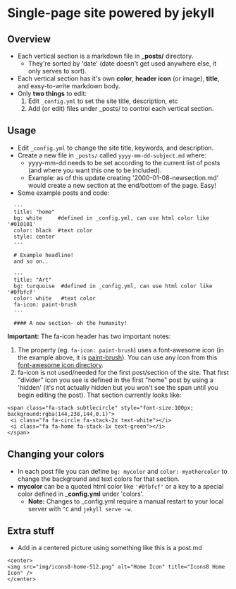 Single-page site powered by jekyll
======================

## Overview
- Each vertical section is a markdown file in **_posts/** directory.
  * They're sorted by 'date' (date doesn't get used anywhere else, it only serves to sort).
- Each vertical section has it's own **color**, **header icon** (or image), **title**, and easy-to-write markdown body.
- Only **two things** to edit:
  1. Edit `_config.yml` to set the site title, description, etc
  2. Add (or edit) files under _posts/ to control each vertical section.

## Usage
- Edit `_config.yml` to change the site title, keywords, and description.
- Create a new file in `_posts/` called `yyyy-mm-dd-subject.md` where:
  - yyyy-mm-dd needs to be set according to the current list of posts (and where you want this one to be included).
  - Example: as of this update creating '2000-01-08-newsection.md' would create a new section at the end/bottom of the page. Easy!
- Some example posts and code:
~~~
  ---
  title: "home"
  bg: white     #defined in _config.yml, can use html color like '#010101'
  color: black  #text color
  style: center
  ---

  # Example headline!
  and so on..
~~~
~~~
  ---
  title: "Art"
  bg: turquoise  #defined in _config.yml, can use html color like '#0fbfcf'
  color: white   #text color
  fa-icon: paint-brush
  ---

  #### A new section- oh the humanity!
~~~

**Important:** The fa-icon header has two important notes:
1. The property (eg. `fa-icon: paint-brush`) uses a font-awesome icon (in the example above, it is [paint-brush](http://fortawesome.github.io/Font-Awesome/icon/paint-brush/)). You can use any icon from this [font-awesome icon directory](https://fortawesome.com/sets/font-awesome-4).
2. fa-icon is not used/needed for the first post/section of the site. That first "divider" icon you see is defined in the first "home" post by using a 'hidden' <span> (it's not actually hidden but you won't see the span until you begin editing the post). That <span> section currently looks like:
 ~~~
 <span class="fa-stack subtlecircle" style="font-size:100px; background:rgba(144,238,144,0.1)">
  <i class="fa fa-circle fa-stack-2x text-white"></i>
  <i class="fa fa-home fa-stack-1x text-green"></i>
</span>
 ~~~


## Changing your colors

- In each post file you can define `bg: mycolor` and `color: myothercolor` to change the background and text colors for that section.
- **mycolor** can be a quoted html color like `'#0fbfcf'` or a key to a special color defined in **_config.yml** under 'colors'.
  - **Note:** Changes to _config.yml require a manual restart to your local server with `^C` and `jekyll serve -w`.

## Extra stuff
- Add in a centered picture using something like this is a post.md
```
<center>
<img src="img/icons8-home-512.png" alt="Home Icon" title="Icons8 Home Icon" />
</center>
```
